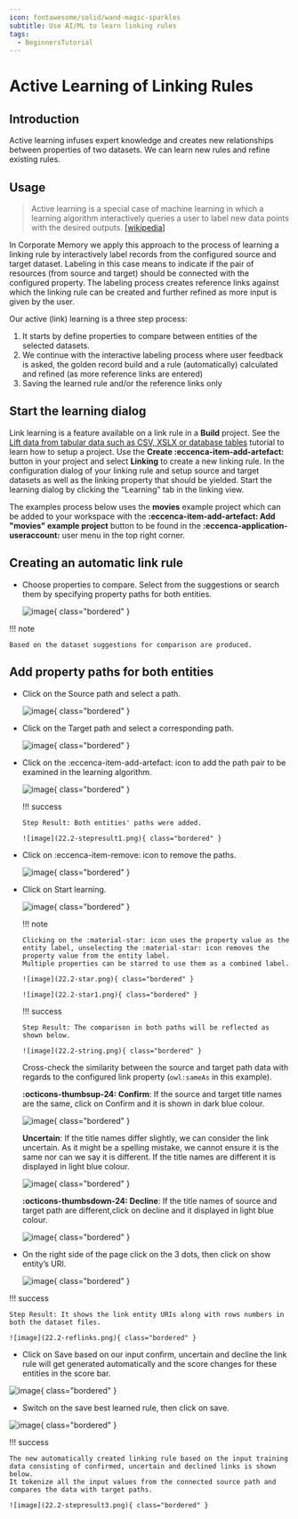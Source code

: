 ```yaml
---
icon: fontawesome/solid/wand-magic-sparkles
subtitle: Use AI/ML to learn linking rules
tags:
  - BeginnersTutorial
---
```


# Active Learning of Linking Rules

## Introduction

Active learning infuses expert knowledge and creates new relationships between properties of two datasets. We can learn new rules and refine existing rules.

## Usage

> Active learning is a special case of machine learning in which a learning algorithm interactively queries a user to label new data points with the desired outputs. [[wikipedia]](https://www.wikiwand.com/en/Active_learning_(machine_learning)#introduction)

In Corporate Memory we apply this approach to the process of learning a linking rule by interactively label records from the configured source and target dataset.
Labeling in this case means to indicate if the pair of resources (from source and target) should be connected with the configured property.
The labeling process creates reference links against which the linking rule can be created and further refined as more input is given by the user.

Our active (link) learning is a three step process:

1. It starts by define properties to compare between entities of the selected datasets.
2. We continue with the interactive labeling process where user feedback is asked, the golden record build and a rule (automatically) calculated and refined (as more reference links are entered)
3. Saving the learned rule and/or the reference links only

## Start the learning dialog

Link learning is a feature available on a link rule in a **Build** project.
See the [Lift data from tabular data such as CSV, XSLX or database tables](../../build/lift-data-from-tabular-data-such-as-csv-xslx-or-database-tables/index.md) tutorial to learn how to setup a project.
Use the **Create :eccenca-item-add-artefact:** button in your project and select **Linking** to create a new linking rule.
In the configuration dialog of your linking rule and setup source and target datasets as well as the linking property that should be yielded.
Start the learning dialog by clicking the “Learning” tab in the linking view.

The examples process below uses the **movies** example project which can be added to your workspace with the **:eccenca-item-add-artefact: Add "movies" example project** button to be found in the **:eccenca-application-useraccount:** user menu in the top right corner.

## Creating an automatic link rule

-   Choose properties to compare.
    Select from the suggestions or search them by specifying property paths for both entities.

    ![image](22.2-Suggestion.png){ class="bordered" }

!!! note

    Based on the dataset suggestions for comparison are produced.

## Add property paths for both entities

-   Click on the Source path and select a path.

    ![image](22.2-Sourcepath.png){ class="bordered" }

-   Click on the Target path and select a corresponding path.

    ![image](22.2-targetpath.png){ class="bordered" }

-   Click on the :eccenca-item-add-artefact: icon to add the path pair to be examined in the learning algorithm.

    ![image](22.2-plusicon.png){ class="bordered" }

    !!! success

        Step Result: Both entities' paths were added.

        ![image](22.2-stepresult1.png){ class="bordered" }

-   Click on :eccenca-item-remove: icon to remove the paths.

     ![image](22.2-delete.png){ class="bordered" }

-   Click on Start learning.

    ![image](22.2-startlearning.png){ class="bordered" }

    !!! note

        Clicking on the :material-star: icon uses the property value as the entity label, unselecting the :material-star: icon removes the property value from the entity label.
        Multiple properties can be starred to use them as a combined label.

        ![image](22.2-star.png){ class="bordered" }

        ![image](22.2-star1.png){ class="bordered" }

    !!! success

        Step Result: The comparison in both paths will be reflected as shown below.

        ![image](22.2-string.png){ class="bordered" }

    Cross-check the similarity between the source and target path data with regards to the configured link property (`owl:sameAs` in this example).

    **:octicons-thumbsup-24: Confirm**: If the source and target title names are the same, click on Confirm and it is shown in dark blue colour.

    ![image](22.2-confirm.png){ class="bordered" }

    **Uncertain**: If the title names differ slightly, we can consider the link uncertain.
    As it might be a spelling mistake, we cannot ensure it is the same nor can we say it is different.
    If the title names are different it is displayed in light blue colour.

    ![image](22.2-decline.png){ class="bordered" }

    **:octicons-thumbsdown-24: Decline**: If the title names of source and target path are different,click on decline and it displayed in light blue colour.

    ![image](22.2-decline.png){ class="bordered" }

-   On the right side of the page click on the 3 dots, then click on show entity’s URI.

    ![image](22.2-uri.png){ class="bordered" }

!!! success

    Step Result: It shows the link entity URIs along with rows numbers in both the dataset files.

    ![image](22.2-reflinks.png){ class="bordered" }

-   Click on Save based on our input confirm, uncertain and decline the link rule will get generated automatically and the score changes for these entities in the score bar.

![image](22.2-save.png){ class="bordered" }

-   Switch on the save best learned rule, then click on save.

![image](22.2-stepresult2.png){ class="bordered" }

!!! success

    The new automatically created linking rule based on the input training data consisting of confirmed, uncertain and declined links is shown below.
    It tokenize all the input values from the connected source path and compares the data with target paths.

    ![image](22.2-stepresult3.png){ class="bordered" }
